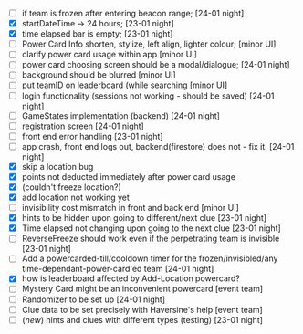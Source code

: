 - [ ] if team is frozen after entering beacon range; [24-01 night]
- [x] startDateTime -> 24 hours; [23-01 night]
- [x] time elapsed bar is empty; [23-01 night]
- [ ] Power Card Info shorten, stylize, left align, lighter colour; [minor UI]
- [ ] clarify power card usage within app [minor UI]
- [ ] power card choosing screen should be a modal/dialogue; [24-01 night]
- [ ] background should be blurred [minor UI]
- [ ] put teamID on leaderboard (while searching [minor UI]
- [ ] login functionality (sessions not working - should be saved) [24-01 night]
- [ ] GameStates implementation (backend) [24-01 night]
- [ ] registration screen [24-01 night]
- [ ] front end error handling [23-01 night]
- [ ] app crash, front end logs out, backend(firestore) does not - fix it. [24-01 night]
- [x] skip a location bug
- [x] points not deducted immediately after power card usage
- [x] (couldn't freeze location?)
- [x] add location not working yet
- [ ] invisibility cost mismatch in front and back end [minor UI]
- [x] hints to be hidden upon going to different/next clue [23-01 night]
- [x] Time elapsed not changing upon going to the next clue [23-01 night]
- [ ] ReverseFreeze should work even if the perpetrating team is invisible [23-01 night]
- [ ] Add a powercarded-till/cooldown timer for the frozen/invisibled/any time-dependant-power-card'ed team [24-01 night]
- [x] how is leaderboard affected by Add-Location powercard?
- [ ] Mystery Card might be an inconvenient powercard [event team]
- [ ] Randomizer to be set up [24-01 night]
- [ ] Clue data to be set precisely with Haversine's help [event team]
- [ ] (_*new*_) hints and clues with different types (testing) [23-01 night]
